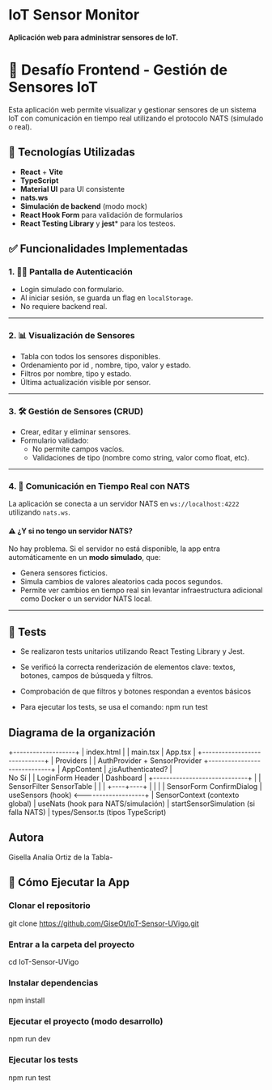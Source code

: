 # IoT Sensor Monitor

**Aplicación web para administrar sensores de IoT.**
# 🚀 Desafío Frontend - Gestión de Sensores IoT

Esta aplicación web permite visualizar y gestionar sensores de un sistema IoT con comunicación en tiempo real utilizando el protocolo NATS (simulado o real).


## 📌 Tecnologías Utilizadas

- **React** + **Vite**
- **TypeScript**
- **Material UI** para UI consistente
- **nats.ws**
- **Simulación de backend** (modo mock)
- **React Hook Form** para validación de formularios
- **React Testing Library** y **jest*** para los testeos.

## ✅ Funcionalidades Implementadas

### 1. 🧑‍💻 Pantalla de Autenticación

- Login simulado con formulario.
- Al iniciar sesión, se guarda un flag en `localStorage`.
- No requiere backend real.

---

### 2. 📊 Visualización de Sensores

- Tabla con todos los sensores disponibles.
- Ordenamiento por id , nombre, tipo, valor y estado.
- Filtros por nombre, tipo y estado.
- Última actualización visible por sensor.

---

### 3. 🛠 Gestión de Sensores (CRUD)

- Crear, editar y eliminar sensores.
- Formulario validado:
  - No permite campos vacíos.
  - Validaciones de tipo (nombre como string, valor como float, etc).

---

### 4. 🔄 Comunicación en Tiempo Real con NATS

La aplicación se conecta a un servidor NATS en `ws://localhost:4222` utilizando `nats.ws`.

#### ⚠️ ¿Y si no tengo un servidor NATS?

No hay problema. Si el servidor no está disponible, la app entra automáticamente en un **modo simulado**, que:

- Genera sensores ficticios.
- Simula cambios de valores aleatorios cada pocos segundos.
- Permite ver cambios en tiempo real sin levantar infraestructura adicional como Docker o un servidor NATS local.



---

## 🧪 Tests

- Se realizaron tests unitarios utilizando React Testing Library y Jest.
- Se verificó la correcta renderización de elementos clave: textos, botones, campos de búsqueda y filtros.

- Comprobación de que filtros y botones respondan a eventos básicos

- Para ejecutar los tests, se usa el comando: npm run test


## Diagrama de la organización

+-------------------+
|   index.html      |
   |
main.tsx
   |
App.tsx
   |
+-----------------------------+
|        Providers            |
|  AuthProvider + SensorProvider
+-----------------------------+
   |
AppContent
   |
¿isAuthenticated?
   |         \
No           Sí
 |            |
LoginForm   Header
               |
           Dashboard
               |
   +-----------------------------+
   |                             |
SensorFilter                SensorTable
   |                             |
   |                        +----+----+
   |                        |         |
   |                  SensorForm  ConfirmDialog
   |
useSensors (hook) <-------------------+
   |
SensorContext (contexto global)
   |
useNats (hook para NATS/simulación)
   |
startSensorSimulation (si falla NATS)
   |
types/Sensor.ts (tipos TypeScript)

## Autora
Gisella Analía Ortiz de la Tabla-

## 🚀 Cómo Ejecutar la App

### Clonar el repositorio
git clone https://github.com/GiseOt/IoT-Sensor-UVigo.git

### Entrar a la carpeta del proyecto
cd IoT-Sensor-UVigo

### Instalar dependencias
npm install

### Ejecutar el proyecto (modo desarrollo)
npm run dev

### Ejecutar los tests
npm run test

